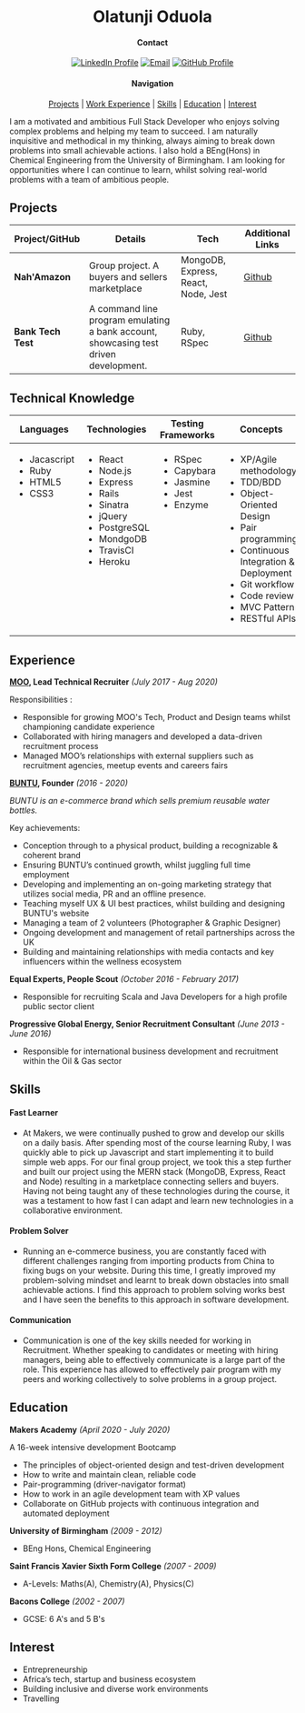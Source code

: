 <h1 align="center" >Olatunji Oduola</h1>


<div align='center'>

#### Contact

[![LinkedIn Profile]](https://www.linkedin.com/in/olatunji-oduola-b8433277/)
[![Email]](mailto:ola.oduola@gmail.com)
[![GitHub Profile]](https://github.com/ooduola)


#### Navigation


[Projects](#projects) | [Work Experience](#experience) | [Skills](#skills) | [Education](#education) | [Interest](#interest)

</div>

<p>I am a motivated and ambitious Full Stack Developer who enjoys solving complex problems and helping my team to succeed. I am naturally inquisitive and methodical in my thinking, always aiming to break down problems into small achievable actions. I also hold a BEng(Hons) in Chemical Engineering from the University of Birmingham. I am looking for opportunities where I can continue to learn, whilst solving real-world problems with a team of ambitious people.</p>


## Projects

| Project/GitHub     | Details                                                                     | Tech                           | Additional Links |
| ------------------ | --------------------------------------------------------------------------- | ------------------------------ | ---------------- |
| **Nah'Amazon**     | Group project. A buyers and sellers marketplace                             | MongoDB, Express, React, Node, Jest | [Github](https://github.com/ooduola/final_project)|
| **Bank Tech Test** | A command line program emulating a bank account, showcasing test driven development. | Ruby, RSpec           | [Github](https://github.com/ooduola/bank_tech_test)|

## Technical Knowledge

<table>
  <thead>
    <tr>
      <th>Languages</th>
      <th>Technologies</th>
      <th>Testing Frameworks</th>
      <th>Concepts</th>
      <th>Tools</th>
    </tr>
  </thead>
  <tbody>
    <tr>
      <td style="vertical-align: top">
        <ul>
          <li>Jacascript</li>
          <li>Ruby</li>
          <li>HTML5</li>
          <li>CSS3</li>
        </ul>
      </td>
      <td style="vertical-align: top">
        <ul>
          <li>React</li>
          <li>Node.js</li>
          <li>Express</li>
          <li>Rails</li>
          <li>Sinatra</li>
          <li>jQuery</li>
          <li>PostgreSQL</li>
          <li>MondgoDB</li>
          <li>TravisCI</li>
          <li>Heroku</li>
        </ul>
      </td>
      <td style="vertical-align: top">
        <ul>
          <li>RSpec</li>
          <li>Capybara</li>
          <li>Jasmine</li>
          <li>Jest</li>
          <li>Enzyme</li>
        </ul>
      </td>
      <td style="vertical-align: top">
        <ul>
          <li>XP/Agile methodology</li>
          <li>TDD/BDD</li>
          <li>Object-Oriented Design</li>
          <li>Pair programming</li>
          <li>Continuous Integration & Deployment</li>
          <li>Git workflow</li>
          <li>Code review</li>
          <li>MVC Pattern</li>
          <li>RESTful APIs</li>
        </ul>
      </td>
      <td style="vertical-align: top">
        <ul>
          <li>VSCode</li>
          <li>Git</li>
          <li>OSx</li>
          <li>Postman</li>
        </ul>
      </td>
    </tr>
  </tbody>
</table>

## Experience

**[MOO](www.moo.com), Lead Technical Recruiter**
_(July 2017 - Aug 2020)_

Responsibilities :

- Responsible for growing MOO's Tech, Product and Design teams whilst championing candidate experience
- Collaborated with hiring managers and developed a data-driven recruitment process
- Managed MOO’s relationships with external suppliers such as recruitment agencies, meetup events and careers fairs

**[BUNTU](www.lovebuntu.com), Founder**
_(2016 - 2020)_

_BUNTU is an e-commerce brand which sells premium reusable water bottles._

Key achievements:

- Conception through to a physical product, building a recognizable & coherent brand
- Ensuring BUNTU’s continued growth, whilst juggling full time employment
- Developing and implementing an on-going marketing strategy that utilizes social media, PR and an offline presence.
- Teaching myself UX & UI best practices, whilst building and designing BUNTU's website
- Managing a team of 2 volunteers (Photographer & Graphic Designer)
- Ongoing development and management of retail partnerships across the UK
- Building and maintaining relationships with media contacts and key influencers within the wellness ecosystem

**Equal Experts, People Scout**
_(October 2016 - February 2017)_

- Responsible for recruiting Scala and Java Developers for a high profile public sector client

**Progressive Global Energy, Senior Recruitment Consultant**
_(June 2013 - June 2016)_

- Responsible for international business development and recruitment within the Oil & Gas sector

## Skills

#### Fast Learner
- At Makers, we were continually pushed to grow and develop our skills on a daily basis. After spending most of the course learning Ruby, I was quickly able to pick up Javascript and start implementing it to build simple web apps. For our final group project, we took this a step further and built our project using the MERN stack (MongoDB, Express, React and Node) resulting in a  marketplace connecting sellers and buyers. Having not being taught any of these technologies during the course, it was a testament to how fast I can adapt and learn new technologies in a collaborative environment.

#### Problem Solver
- Running an e-commerce business, you are constantly faced with different challenges ranging from importing products from China to fixing bugs on your website. During this time, I greatly improved my problem-solving mindset and learnt to break down obstacles into small achievable actions. I find this approach to problem solving works best and I have seen the benefits to this approach in software development.

#### Communication
- Communication is one of the key skills needed for working in Recruitment. Whether speaking to candidates or meeting with hiring managers, being able to effectively communicate is a large part of the role. This experience has allowed to effectively pair program with my peers and working collectively to solve problems in a group project.

<h2>Education</h2>

**Makers Academy**
_(April 2020 - July 2020)_

A 16-week intensive development Bootcamp

- The principles of object-oriented design and test-driven development
- How to write and maintain clean, reliable code
- Pair-programming (driver-navigator format)
- How to work in an agile development team with XP values
- Collaborate on GitHub projects with continuous integration and automated deployment

**University of Birmingham**
_(2009 - 2012)_ 
- BEng Hons, Chemical Engineering

**Saint Francis Xavier Sixth Form College**
_(2007 - 2009)_ 
- A-Levels: Maths(A), Chemistry(A), Physics(C)

**Bacons College**
_(2002 - 2007)_ 
- GCSE: 6 A's and 5 B's

## Interest

- Entrepreneurship
- Africa’s tech, startup and business ecosystem
- Building inclusive and diverse work environments
- Travelling


[linkedin profile]: https://img.shields.io/badge/LinkedIn-%232A6AC7?style=for-the-badge&logo=linkedin
[email]: https://img.shields.io/badge/Email-%23D14836?style=for-the-badge&logo=gmail&logoColor=white
[github profile]: https://img.shields.io/badge/GitHub-%23181717?style=for-the-badge&logo=github&logoColor=white
